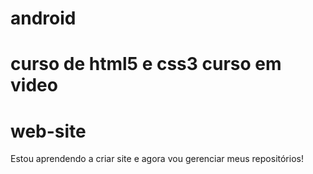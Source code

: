 # android
# curso de html5 e css3 curso em video 
# web-site
Estou aprendendo a criar site e agora vou gerenciar meus repositórios!